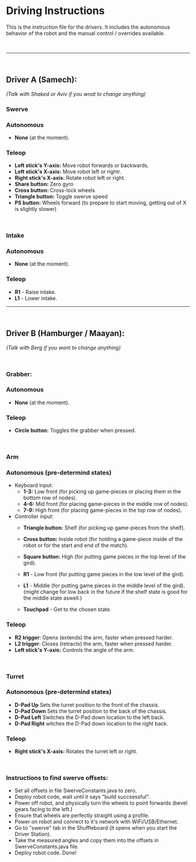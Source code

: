 # Driving Instructions
This is the instruction file for the drivers.
It includes the autonomous behavior of the robot and the manual control / overrides available.

<br>

---

<br>

## Driver A (Samech):

*(Talk with Shaked or Aviv if you wnat to change anything)*
### **Swerve**
### Autonomous
- **None** (at the moment).

### Teleop
- **Left stick's Y-axis:** Move robot forwards or backwards.
- **Left stick's X-axis:** Move robot left or rightr.
- **Right stick's X-axis:** Rotate robot left or right.
- **Share button:** Zero gyro
- **Cross button:** Cross-lock wheels
- **Triangle button:** Toggle swerve speed
- **PS button:** Wheels forward (to prepare to start moving, getting out of X is slightly slower)

<br>

### **Intake**
### Autonomous
- **None** (at the moment).

### Teleop
- **R1** - Raise intake.
- **L1** - Lower intake.

---

<br>

## Driver B (Hamburger / Maayan):

*(Talk with Berg if you want to change anything)*

<br>

### **Grabber:**
### Autonomous
- **None** (at the moment).

### Teleop
- **Circle button:** Toggles the grabber when pressed.

<br>

### **Arm**
### Autonomous (pre-determind states)
- Keyboard input:
	- **1-3:** Low front (for picking up game-pieces or placing them in the bottom row of nodes).
	- **4-6:** Mid front (for placing game-pieces in the middle row of nodes).
	- **7-9:** High front (for placing game-pieces in the top row of nodes).
- Controller input:
	- **Triangle button:** Shelf (for picking up game-pieces from the shelf).
	- **Cross button:** Inside robot (for holding a game-piece inside of the robot or for the start and end of the match).
	- **Square button:** High (for putting game pieces in the top level of the gird).
	- **R1** - Low front (for putting game pieces in the low level of the gird).
	- **L1** - Middle (for putting game pieces in the middle level of the gird). (might change for low back in the future if the shelf state is good for the middle state aswell.)

	- **Touchpad** - Get to the chosen state.

### Teleop
- **R2 trigger**: Opens (extends) the arm, faster when pressed harder.
- **L2 trigger**: Closes (retracts) the arm, faster when pressed harder.
- **Left stick's Y-axis:** Controls the angle of the arm.

<br>

### **Turret**
### Autonomous (pre-determind states)
- **D-Pad Up** Sets the turret position to the front of the chassis.
- **D-Pad Down** Sets the turret position to the back of the chassis.
- **D-Pad Left** Switches the D-Pad down location to the left back.
- **D-Pad Right** witches the D-Pad down location to the right back.

### Teleop
- **Right stick's X-axis:** Rotates the turret left or right.

<br>

### **Instructions to find swerve offsets:**
- Set all offsets in file SwerveConstants.java to zero.
- Deploy robot code, wait until it says "build succsessful".
- Power off robot, and physically turn the wheels to point forwards (bevel gears facing to the left.)
- Ensure that wheels are perfectly straight using a profile.
- Power on robot and connect to it's network with WiFi/USB/Ethernet.
- Go to "swerve" tab in the Shuffleboard (it opens when you start the Driver Station).
- Take the measured angles and copy them into the offsets in SwerveConstants.java file.
- Deploy robot code. Done!